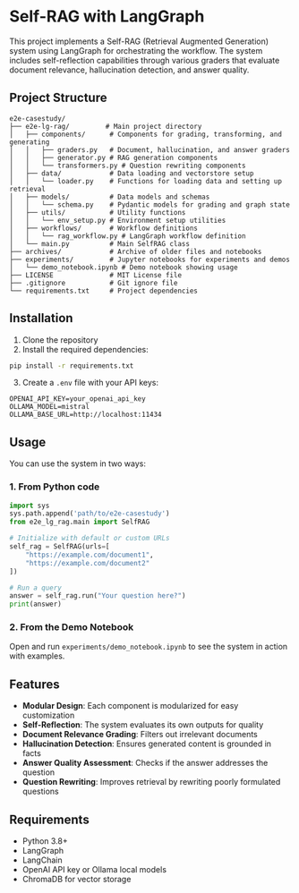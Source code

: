 # Self-RAG with LangGraph

This project implements a Self-RAG (Retrieval Augmented Generation) system using LangGraph for orchestrating the workflow. The system includes self-reflection capabilities through various graders that evaluate document relevance, hallucination detection, and answer quality.

## Project Structure

```
e2e-casestudy/
├── e2e-lg-rag/         # Main project directory
│   ├── components/      # Components for grading, transforming, and generating
│   │   ├── graders.py   # Document, hallucination, and answer graders
│   │   ├── generator.py # RAG generation components
│   │   └── transformers.py # Question rewriting components
│   ├── data/            # Data loading and vectorstore setup
│   │   └── loader.py    # Functions for loading data and setting up retrieval
│   ├── models/          # Data models and schemas
│   │   └── schema.py    # Pydantic models for grading and graph state
│   ├── utils/           # Utility functions
│   │   └── env_setup.py # Environment setup utilities
│   ├── workflows/       # Workflow definitions
│   │   └── rag_workflow.py # LangGraph workflow definition
│   └── main.py          # Main SelfRAG class
├── archives/            # Archive of older files and notebooks
├── experiments/         # Jupyter notebooks for experiments and demos
│   └── demo_notebook.ipynb # Demo notebook showing usage
├── LICENSE              # MIT License file
├── .gitignore           # Git ignore file
└── requirements.txt     # Project dependencies
```

## Installation

1. Clone the repository
2. Install the required dependencies:

```bash
pip install -r requirements.txt
```

3. Create a `.env` file with your API keys:

```
OPENAI_API_KEY=your_openai_api_key
OLLAMA_MODEL=mistral
OLLAMA_BASE_URL=http://localhost:11434
```

## Usage

You can use the system in two ways:

### 1. From Python code

```python
import sys
sys.path.append('path/to/e2e-casestudy')
from e2e_lg_rag.main import SelfRAG

# Initialize with default or custom URLs
self_rag = SelfRAG(urls=[
    "https://example.com/document1",
    "https://example.com/document2"
])

# Run a query
answer = self_rag.run("Your question here?")
print(answer)
```

### 2. From the Demo Notebook

Open and run `experiments/demo_notebook.ipynb` to see the system in action with examples.

## Features

- **Modular Design**: Each component is modularized for easy customization
- **Self-Reflection**: The system evaluates its own outputs for quality
- **Document Relevance Grading**: Filters out irrelevant documents
- **Hallucination Detection**: Ensures generated content is grounded in facts
- **Answer Quality Assessment**: Checks if the answer addresses the question
- **Question Rewriting**: Improves retrieval by rewriting poorly formulated questions

## Requirements

- Python 3.8+
- LangGraph
- LangChain
- OpenAI API key or Ollama local models
- ChromaDB for vector storage
